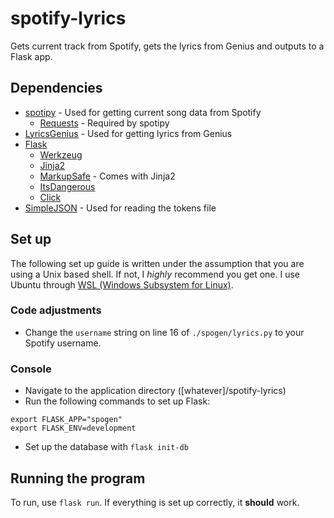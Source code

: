 # spotify-lyrics
Gets current track from Spotify, gets the lyrics from Genius and outputs to a Flask app.

## Dependencies
* [spotipy](https://github.com/plamere/spotipy) - Used for getting current song data from Spotify
  * [Requests](https://github.com/kennethreitz/requests) - Required by spotipy
* [LyricsGenius](https://github.com/johnwmillr/LyricsGenius) - Used for getting lyrics from Genius
* [Flask](http://flask.pocoo.org/docs/1.0/)
  * [Werkzeug](http://werkzeug.pocoo.org/)
  * [Jinja2](http://jinja.pocoo.org/)
  * [MarkupSafe](https://pypi.org/project/MarkupSafe/) - Comes with Jinja2
  * [ItsDangerous](https://pythonhosted.org/itsdangerous/)
  * [Click](http://click.pocoo.org/)
* [SimpleJSON](https://simplejson.readthedocs.io/) - Used for reading the tokens file

## Set up
The following set up guide is written under the assumption that you are using a Unix based shell. If not, I *highly* recommend you get one. I use Ubuntu through [WSL (Windows Subsystem for Linux)](https://docs.microsoft.com/en-us/windows/wsl/install-win10).
### Code adjustments
* Change the `username` string on line 16 of `./spogen/lyrics.py` to your Spotify username.

### Console
* Navigate to the application directory ([whatever]/spotify-lyrics)
* Run the following commands to set up Flask:
```
export FLASK_APP="spogen"
export FLASK_ENV=development
```
* Set up the database with `flask init-db`

## Running the program
To run, use `flask run`. If everything is set up correctly, it **should** work.
